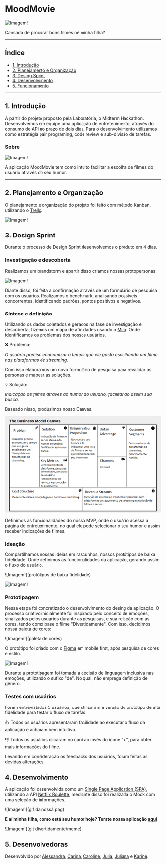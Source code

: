 # MoodMovie

![Imagem!](meme)

Cansada de procurar bons filmes né minha filha? 

---
## Índice

- [1. Introdução](#1-introdução)
- [2. Planejamento e Organização](#2-planejamento-e-organização)
- [3. Desing Sprint](#3-desing-sprint)
- [4. Desenvolvimento](#4-desenvolvimento)
- [5. Funcionamento](#5-funcionamento)

---
## 1. Introdução

A partir do projeto proposto pela Laboratória, o Midterm Hackathon. Desenvolvemos em equipe uma aplicação de entretenimento, através do consumo de API no prazo de dois dias. 
Para o desenvolvimento utilizamos como estratégia pair programing, code review e sub-divisão de tarefas.

### Sobre 

![Imagem!](logo)

A aplicação MoodMovie tem como intuito facilitar a escolha de filmes do usuário através do seu humor. 

---
## 2. Planejamento e Organização

O planejamento e organização do projeto foi feito com método Kanban, utilizando o [Trello](https://trello.com/). 

![Imagem!](TRELLO)


## 3. Design Sprint

Durante o processo de Design Sprint desenvolvemos o produto em 4 dias.

### Investigação e descoberta

Realizamos um brandstorm e apartir disso criamos nossas protopersonas:

![Imagem!](personas) 

Diante disso, foi feita a confirmação através de um formulário de pesquisa com os usuários. 
Realizamos o benchmark, analisando possíveis concorrentes, identificando padrões, pontos positivos e negativos.

### Síntese e definição

Utilizando os dados coletados e gerados na fase  de investigação e descoberta, fizemos um mapa de afinidades usando o [Miro](https://miro.com/app/). Onde identificamos os problemas dos nossos usuários.

❌ Problema:

 <i>O usuário precisa economizar o tempo que ele gasta escolhendo um filme nas plataformas de streaming.</i>

Com isso elaboramos um novo formulário de pesquisa para revalidar as personas e mapear as soluções.

💡 Solução:

<i> Indicação de filmes através do humor do usuário, facilitando assim sua busca.</i>

Baseado nisso, produzimos nosso Canvas.

![Imagem!](src/img/canvas.png) 

Definimos as funcionalidades do nosso MVP, onde o usuário acessa a página de entretenimento, no qual ele pode selecionar o seu humor e assim receber indicações de filmes. 

### Ideação
 
Compartilhamos nossas ideias em rascunhos, nossos protótipos de baixa fidelidade. Onde definimos as funcionalidades da aplicação, gerando assim o fluxo do usuário.

![Imagem!](protótipos de baixa fidelidade) 

![Imagem!](floxograma) 


### Prototipagem

Nessa etapa foi concretizado o desenvolvimento do desing da aplicação. 
O processo criativo inicialmente foi inspirado pelo conceito de emoções, sinalizados pelos usuários durante as pesquisas, e sua relação com as cores, tendo como base o filme "Divertidamente". 
Com isso, decidimos nossa paleta de cores:

![Imagem!](paleta de cores)

O protótipo foi criado com o [Figma](https://www.figma.com/) em mobile first, após pesquisa de cores e estilo.

  ![Imagem!](prototipo-figma)

Durante a prototipagem foi tomada a decisão de linguagem inclusiva nas emoções, utilizando o sufixo "de". No qual, não emprega definição de gênero. 


### Testes com usuários

Foram entrevistados 5 usuários, que utilizaram a versão do protótipo de alta fidelidade para testar o fluxo de tarefas. 


👍 Todos os usuários apresentaram facilidade ao executar o fluxo da aplicação e acharam bem intuitivo.

👎 Todos os usuários clicaram no card ao invés do icone "+", para obter mais informações do filme.

Levando em consideração os feesbacks dos usuários, foram feitas as devidas alterações.


## 4. Desenvolvimento

A aplicação foi desenvolvida como um [Single Page Application (SPA)](https://pt.wikipedia.org/wiki/Aplicativo_de_p%C3%A1gina_%C3%BAnica), utilizando a API [Netflix Roulette](https://apilist.fun/api/netflix-roulette), mediante disso foi realizada o Mock com uma seleção de informações.

  ![Imagem!](gif da nossá pag)

<b>E aí minha filha, como está seu humor hoje? Terste nossa aplicação [aqui]()</b>

  ![Imagem!](git divertidamente/meme)

## 5. Desenvolvedoras

Desenvolvido por [Alessandra](https://github.com/ale-alve), [Carina](https://github.com/carinarocha), [Caroline](https://github.com/CarolineSCosta), [Julia](https://github.com/JuliaTerin), [Juliana](https://github.com/julianaads) e [Karine](https://github.com/karinesouza).

